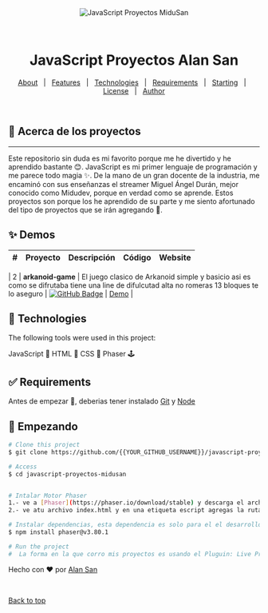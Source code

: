 <div align="center" id="top"> 
  <img src="./.github/app.gif" alt="JavaScript Proyectos MiduSan" />

  &#xa0;

  <!-- <a href="https://javascriptproyectosmidusan.netlify.app">Demo</a> -->
</div>

<h1 align="center">JavaScript Proyectos Alan San</h1>

<!-- <p align="center">
  <img alt="Github top language" src="https://img.shields.io/github/languages/top/{{YOUR_GITHUB_USERNAME}}/javascript-proyectos-midusan?color=56BEB8">

  <img alt="Github language count" src="https://img.shields.io/github/languages/count/{{YOUR_GITHUB_USERNAME}}/javascript-proyectos-midusan?color=56BEB8">

  <img alt="Repository size" src="https://img.shields.io/github/repo-size/{{YOUR_GITHUB_USERNAME}}/javascript-proyectos-midusan?color=56BEB8">

  <img alt="License" src="https://img.shields.io/github/license/{{YOUR_GITHUB_USERNAME}}/javascript-proyectos-midusan?color=56BEB8"> -->

  <!-- <img alt="Github issues" src="https://img.shields.io/github/issues/{{YOUR_GITHUB_USERNAME}}/javascript-proyectos-midusan?color=56BEB8" /> -->

  <!-- <img alt="Github forks" src="https://img.shields.io/github/forks/{{YOUR_GITHUB_USERNAME}}/javascript-proyectos-midusan?color=56BEB8" /> -->

  <!-- <img alt="Github stars" src="https://img.shields.io/github/stars/{{YOUR_GITHUB_USERNAME}}/javascript-proyectos-midusan?color=56BEB8" /> -->
</p>

<!-- Status -->

<!-- <h4 align="center"> 
	🚧  JavaScript Proyectos Alan San 🚀 Under construction...  🚧
</h4> 

<hr> -->

<p align="center">
  <a href="#dart-about">About</a> &#xa0; | &#xa0; 
  <a href="#sparkles-features">Features</a> &#xa0; | &#xa0;
  <a href="#rocket-technologies">Technologies</a> &#xa0; | &#xa0;
  <a href="#white_check_mark-requirements">Requirements</a> &#xa0; | &#xa0;
  <a href="#checkered_flag-starting">Starting</a> &#xa0; | &#xa0;
  <a href="#memo-license">License</a> &#xa0; | &#xa0;
  <a href="https://github.com/{{YOUR_GITHUB_USERNAME}}" target="_blank">Author</a>
</p>

<br>

## :dart: Acerca de los proyectos ##

---

Este repositorio sin duda es mi favorito porque me he divertido y he aprendido bastante 😊. JavaScript es mi primer lenguaje de programación y me parece todo magia ✨. De la mano de un gran docente de la industria, me encaminó con sus enseñanzas el streamer Miguel Ángel Durán, mejor conocido como Midudev, porque en verdad como se aprende. Estos proyectos son porque los he aprendido de su parte y me siento afortunado del tipo de proyectos que se irán agregando 🚀.




## ✨ Demos

| #   | Proyecto          | Descripción                                                              | Código                                                                                                                                                                                    | Website                                                                                                                                                 |
| --- | ----------------- | ------------------------------------------------------------------------ | ----------------------------------------------------------------------------------------------------------------------------------------------------------------------------------------- | ------------------------------------------------------------------------------------------------------------------------------------------------------- |

| 2   | **arkanoid-game** | El juego clasico de Arkanoid simple y basicio asi es como se difrutaba tiene una line de difulcutad alta no romeras 13 bloques te lo aseguro          | [![GitHub Badge](https://img.shields.io/badge/Código-181717?logo=github&logoColor=fff&style=flat-square)](https://github.com/AlanSan1195/JavaScript-Proyects/tree/main/01%20-arkanold-Game) | [Demo](https://arkanoidsan.netlify.app/) |





## :rocket: Technologies ##

The following tools were used in this project:


JavaScript 🧀
HTML 🥕
CSS 💙
Phaser 🕹️
## :white_check_mark: Requirements ##

Antes de empezar :checkered_flag:, deberias tener instalado [Git](https://git-scm.com) y [Node](https://nodejs.org/en/)

## :checkered_flag: Empezando ##

```bash
# Clone this project
$ git clone https://github.com/{{YOUR_GITHUB_USERNAME}}/javascript-proyectos-midusan

# Access
$ cd javascript-proyectos-midusan


# Intalar Motor Phaser
1.- ve a [Phaser](https://phaser.io/download/stable) y descarga el archivo ya minificado.js y lo llevas la carpeta del proyecto, no te preocupes, este archivo no se tiene que editar ni nada.
2.- ve atu archivo index.html y en una etiqueta escript agregas la ruta del motor de pohaser que es el archivo que descargamos

# Instalar dependencias, esta dependencia es solo para el el desarrollo del proyecto 02 de Super Mario Bros que es el motor de JavaScript que utilizamos para su desarrollo
$ npm install phaser@v3.80.1

# Run the project
#  La forma en la que corro mis proyectos es usando el Pluguin: Live Preview mi Microsoft, la recomiendo mucho

```

<!-- ## :memo: License ##

This project is under license from MIT. For more details, see the [LICENSE](LICENSE.md) file. -->


Hecho con :heart: por <a href="https://github.com/AlanSan1195" target="_blank">Alan San</a>

&#xa0;

<a href="#top">Back to top</a>
